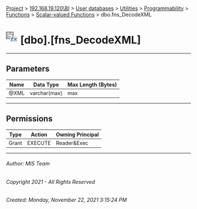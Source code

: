 #### 

[Project](../../../../../../index.md) > [192.168.19.120\\BI](../../../../../index.md) > [User databases](../../../../index.md) > [Utilities](../../../index.md) > [Programmability](../../index.md) > [Functions](../index.md) > [Scalar-valued Functions](Scalar-valued_Functions.md) > dbo.fns_DecodeXML

# ![Scalar-valued Functions](../../../../../../Images/Function_Scalar32.png) [dbo].[fns_DecodeXML]

---

## <a name="#parameters"></a>Parameters

| Name | Data Type | Max Length (Bytes) |
|---|---|---|
| @XML | varchar(max) | max |


---

## <a name="#permissions"></a>Permissions

| Type | Action | Owning Principal |
|---|---|---|
| Grant | EXECUTE | Reader&Exec |


---

###### Author:  MIS Team

###### Copyright 2021 - All Rights Reserved

###### Created: Monday, November 22, 2021 3:15:24 PM

